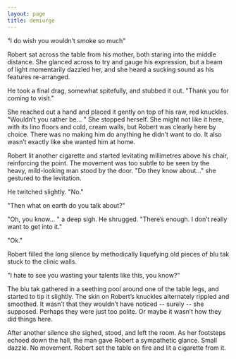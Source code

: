 ```yaml
---
layout: page
title: demiurge
---
```


"I do wish you wouldn’t smoke so much"

Robert sat across the table from his mother, both staring into the middle distance. She glanced across to try and gauge his expression, but a beam of light momentarily dazzled her, and she heard a sucking sound as his features re-arranged.

He took a final drag, somewhat spitefully, and stubbed it out. "Thank you for coming to visit."

She reached out a hand and placed it gently on top of his raw, red knuckles. "Wouldn’t you rather be… " She stopped herself. She might not like it here, with its lino floors and cold, cream walls, but Robert was clearly here by choice. There was no making him do anything he didn’t want to do. It also wasn’t exactly like she wanted him at home.

Robert lit another cigarette and started levitating millimetres above his chair, reinforcing the point. The movement was too subtle to be seen by the heavy, mild-looking man stood by the door. "Do they know about…" she gestured to the levitation.

He twitched slightly. "No." 

"Then what on earth do you talk about?"

"Oh, you know… " a deep sigh. He shrugged. "There’s enough. I don’t really want to get into it."

"Ok."

Robert filled the long silence by methodically liquefying old pieces of blu tak stuck to the clinic walls.

"I hate to see you wasting your talents like this, you know?"

The blu tak gathered in a seething pool around one of the table legs, and started to tip it slightly. The skin on Robert’s knuckles alternately rippled and smoothed. It wasn’t that they wouldn’t have noticed -- surely -- she supposed. Perhaps they were just too polite. Or maybe it wasn’t how they did things here.

After another silence she sighed, stood, and left the room. As her footsteps echoed down the hall, the man gave Robert a sympathetic glance. Small dazzle. No movement. Robert set the table on fire and lit a cigarette from it. 
